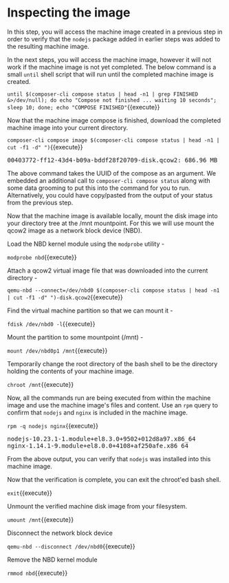 # Inspecting the image

In this step, you will access the machine image created in a previous step in
order to verify that the `nodejs` package added in earlier steps was added to
the resulting machine image.

In the next steps, you will access the machine image, however it will not work
if the machine image is not yet completed.  The below command is a small
`until` shell script that will run until the completed machine image is created.

`until $(composer-cli compose status | head -n1 | grep FINISHED &>/dev/null); do echo "Compose not finished ... waiting 10 seconds"; sleep 10; done; echo "COMPOSE FINISHED"`{{execute}}

Now that the machine image compose is finished, download the completed machine
image into your current directory.

`composer-cli compose image $(composer-cli compose status | head -n1 | cut -f1 -d" ")`{{execute}}

<pre class="file">
00403772-ff12-43d4-b09a-bddf28f20709-disk.qcow2: 686.96 MB  
</pre>

The above command takes the UUID of the compose as an argument.  We embedded
an additional call to `composer-cli compose status` along with some data
grooming to put this into the command for you to run.  Alternatively, you could
have copy/pasted from the output of your status from the previous step.

Now that the machine image is available locally, mount the disk image into your
directory tree at the /mnt mountpoint. For this we will use mount the qcow2 image as a network block device (NBD).

Load the NBD kernel module using the `modprobe` utility -

`modprobe nbd`{{execute}}

Attach a qcow2 virtual image file that was downloaded into the current directory -

`qemu-nbd --connect=/dev/nbd0 $(composer-cli compose status | head -n1 | cut -f1 -d" ")-disk.qcow2`{{execute}}

Find the virtual machine partition so that we can mount it -

`fdisk /dev/nbd0 -l`{{execute}}

Mount the partition to some mountpoint (/mnt) -

`mount /dev/nbd0p1 /mnt`{{execute}}

Temporarily change the root directory of the bash shell to be the directory holding the contents of 
your machine image.

`chroot /mnt`{{execute}}

Now, all the commands run are being executed from within the machine image
and use the machine image's files and content.  Use an `rpm` query to confirm
that `nodejs` and `nginx` is included in the machine image.

`rpm -q nodejs nginx`{{execute}}

<pre class="file">
nodejs-10.23.1-1.module+el8.3.0+9502+012d8a97.x86_64
nginx-1.14.1-9.module+el8.0.0+4108+af250afe.x86_64</pre>

From the above output, you can verify that `nodejs` was installed into this
machine image.

Now that the verification is complete, you can exit the chroot'ed bash shell.

`exit`{{execute}}

Unmount the verified machine disk image from your filesystem.

`umount /mnt`{{execute}}

Disconnect the network block device

`qemu-nbd --disconnect /dev/nbd0`{{execute}}

Remove the NBD kernel module

`rmmod nbd`{{execute}}

